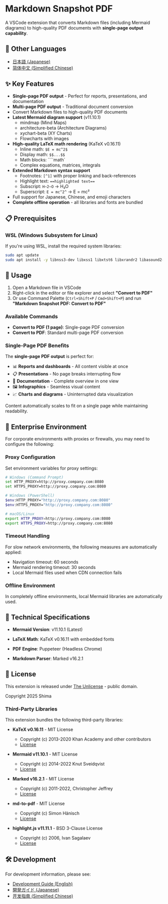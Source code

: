 # Markdown Snapshot PDF

A VSCode extension that converts Markdown files (including Mermaid diagrams) to high-quality PDF documents with **single-page output capability**.

## 📖 Other Languages

- [日本語 (Japanese)](README_JA.md)
- [简体中文 (Simplified Chinese)](README_CN.md)

## ✨ Key Features

- **Single-page PDF output** - Perfect for reports, presentations, and documentation
- **Multi-page PDF output** - Traditional document conversion
- Convert Markdown files to high-quality PDF documents
- **Latest Mermaid diagram support** (v11.10.1)
  - mindmap (Mind Maps)
  - architecture-beta (Architecture Diagrams)
  - xychart-beta (XY Charts)
  - Flowcharts with images
- **High-quality LaTeX math rendering** (KaTeX v0.16.11)
  - Inline math: `$E = mc^2$`
  - Display math: `$$...$$`
  - Math blocks: ````math`
  - Complex equations, matrices, integrals
- **Extended Markdown syntax support**
  - Footnotes: `[^1]` with proper linking and back-references
  - Highlight text: `==highlighted text==`
  - Subscript: `H~2~O` → H₂O
  - Superscript: `E = mc^2^` → E = mc²
- Full support for Japanese, Chinese, and emoji characters
- **Complete offline operation** - all libraries and fonts are bundled

## 📋 Prerequisites

### WSL (Windows Subsystem for Linux)

If you're using WSL, install the required system libraries:

```bash
sudo apt update
sudo apt install -y libnss3-dev libxss1 libxtst6 libxrandr2 libasound2-dev libpangocairo-1.0-0 libatk1.0-0 libcairo-gobject2 libgtk-3-0 libgdk-pixbuf2.0-0
```

## 🚀 Usage

1. Open a Markdown file in VSCode
2. Right-click in the editor or file explorer and select **"Convert to PDF"**
3. Or use Command Palette (`Ctrl+Shift+P` / `Cmd+Shift+P`) and run **"Markdown Snapshot PDF: Convert to PDF"**

### Available Commands

- **Convert to PDF (1 page)**: Single-page PDF conversion
- **Convert to PDF**: Standard multi-page PDF conversion

### Single-Page PDF Benefits

The **single-page PDF output** is perfect for:
- 📊 **Reports and dashboards** - All content visible at once
- 📋 **Presentations** - No page breaks interrupting flow
- 📄 **Documentation** - Complete overview in one view
- 🖼️ **Infographics** - Seamless visual content
- 📈 **Charts and diagrams** - Uninterrupted data visualization

Content automatically scales to fit on a single page while maintaining readability.

## 🏢 Enterprise Environment

For corporate environments with proxies or firewalls, you may need to configure the following:

### Proxy Configuration

Set environment variables for proxy settings:

```bash
# Windows (Command Prompt)
set HTTP_PROXY=http://proxy.company.com:8080
set HTTPS_PROXY=http://proxy.company.com:8080

# Windows (PowerShell)
$env:HTTP_PROXY="http://proxy.company.com:8080"
$env:HTTPS_PROXY="http://proxy.company.com:8080"

# macOS/Linux
export HTTP_PROXY=http://proxy.company.com:8080
export HTTPS_PROXY=http://proxy.company.com:8080
```

### Timeout Handling

For slow network environments, the following measures are automatically applied:

- Navigation timeout: 60 seconds
- Mermaid rendering timeout: 30 seconds
- Local Mermaid files used when CDN connection fails

### Offline Environment

In completely offline environments, local Mermaid libraries are automatically used.

## 🔧 Technical Specifications

- **Mermaid Version**: v11.10.1 (Latest)
- **LaTeX Math**: KaTeX v0.16.11 with embedded fonts

- **PDF Engine**: Puppeteer (Headless Chrome)
- **Markdown Parser**: Marked v16.2.1

## 📄 License

This extension is released under [The Unlicense](https://unlicense.org/) - public domain.

Copyright 2025 Shima

### Third-Party Libraries

This extension bundles the following third-party libraries:

- **KaTeX v0.16.11** - MIT License
  - Copyright (c) 2013-2020 Khan Academy and other contributors
  - [License](https://github.com/KaTeX/KaTeX/blob/main/LICENSE)

- **Mermaid v11.10.1** - MIT License  
  - Copyright (c) 2014-2022 Knut Sveidqvist
  - [License](https://github.com/mermaid-js/mermaid/blob/develop/LICENSE)

- **Marked v16.2.1** - MIT License
  - Copyright (c) 2011-2022, Christopher Jeffrey
  - [License](https://github.com/markedjs/marked/blob/master/LICENSE.md)

- **md-to-pdf** - MIT License
  - Copyright (c) Simon Hänisch
  - [License](https://github.com/simonhaenisch/md-to-pdf)

- **highlight.js v11.11.1** - BSD 3-Clause License
  - Copyright (c) 2006, Ivan Sagalaev
  - [License](https://github.com/highlightjs/highlight.js/blob/main/LICENSE)

## 🛠️ Development

For development information, please see:
- [Development Guide (English)](DEVELOPMENT.md)
- [開発ガイド (Japanese)](DEVELOPMENT_JA.md)
- [开发指南 (Simplified Chinese)](DEVELOPMENT_CN.md)
